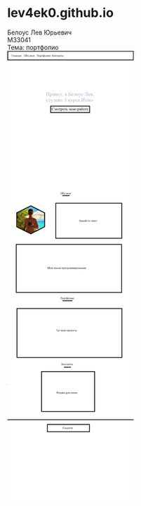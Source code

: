 # lev4ek0.github.io
Белоус Лев Юрьевич<br>
М33041<br>
Тема: портфолио<br>
![Макет сайта](https://github.com/lev4ek0/lev4ek0.github.io/blob/main/%D0%92%D0%B5%D0%B1_%D1%88%D0%B0%D0%B1%D0%BB%D0%BE%D0%BD.png)
